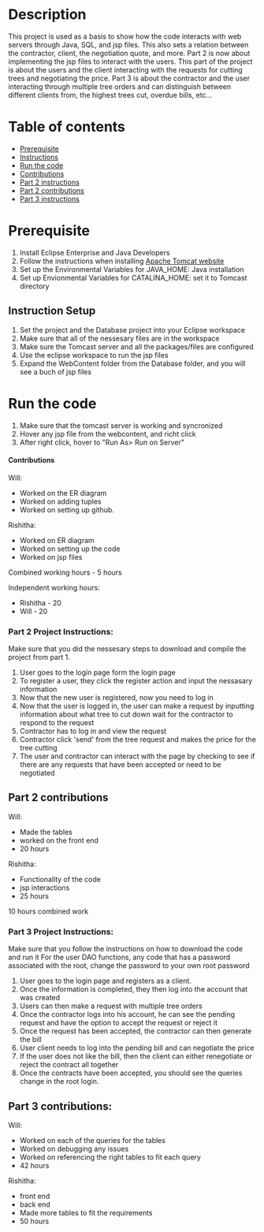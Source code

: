 # Description
This project is used as a basis to show how the code interacts with web servers through Java, SQL, and jsp files.
This also sets a relation between the contractor, client, the negotiation quote, and more.  Part 2 is now about implementing the jsp files to interact with the users.  This part of the project is about the users and the client interacting with the requests for cutting trees and negotiating the price.  Part 3 is about the contractor and the user interacting through multiple tree orders and can distinguish between different clients from, the highest trees cut, overdue bills, etc...
# Table of contents
* [Prerequisite](#Prerequisite)
* [Instructions](#Instruction-Setup)
* [Run the code](#Run-the-code)
* [Contributions](#contributions)
* [Part 2 instructions](#Part-2-Project-Instructions)
* [Part 2 contributions](#Part-2-contributions)
* [Part 3 instructions](#Part-3-Project-Instructions)
  
# Prerequisite
1) Install Eclipse Enterprise and Java Developers
2) Follow the instructions when installing  [Apache Tomcat website ](https://tomcat.apache.org/)
3) Set up the Environmental Variables for JAVA_HOME: Java installation
4) Set up Envionmental Variables for CATALINA_HOME: set it to Tomcast directory

## Instruction Setup
1) Set the project and the Database project into your Eclipse workspace
2) Make sure that all of the nessesary files are in the workspace
3) Make sure the Tomcast server and all the packages/files are configured
4) Use the eclipse workspace to run the jsp files
5) Expand the WebContent folder from the Database folder, and you will see a buch of jsp files

# Run the code
1) Make sure that the tomcast server is working and syncronized
2) Hover any jsp file from the webcontent, and richt click
3) After right click, hover to "Run As> Run on Server"

#### Contributions
Will: 
* Worked on the ER diagram
* Worked on adding tuples
* Worked on setting up github.
  
Rishitha:
* Worked on ER diagram
* Worked on setting up the code
* Worked on jsp files

Combined working hours - 5 hours

Independent working hours:
* Rishitha - 20 
* Will - 20
###

### Part 2 Project Instructions:
Make sure that you did the nessesary steps to download and compile the project from part 1.

1) User goes to the login page form the login page
2) To register a user, they click the register action and input the nessasary information
3) Now that the new user is registered, now you need to log in
4) Now that the user is logged in, the user can make a request by inputting information about what tree to cut down wait for the contractor to respond to the request
5) Contractor has to log in and view the request
6) Contractor click 'send' from the tree request and makes the price for the tree cutting
7) The user and contractor can interact with the page by checking to see if there are any requests that have been accepted or need to be negotiated

## Part 2 contributions
Will: 
* Made the tables
* worked on the front end
* 20 hours

Rishitha: 
* Functionality of the code
* jsp interactions
* 25 hours

10 hours combined work 
### Part 3 Project Instructions:
Make sure that you follow the instructions on how to download the code and run it
For the user DAO functions, any code that has a password associated with the root, change the password to your own root password
1) User goes to the login page and registers as a client.
2) Once the information is completed, they then log into the account that was created
3) Users can then make a request with multiple tree orders
4) Once the contractor logs into his account, he can see the pending request and have the option to accept the request or reject it
5) Once the request has been accepted, the contractor can then generate the bill
6) User client needs to log into the pending bill and can negotiate the price
7) If the user does not like the bill, then the client can either renegotiate or reject the contract all together
8) Once the contracts have been accepted, you should see the queries change in the root login.

## Part 3 contributions:
Will: 
* Worked on each of the queries for the tables
* Worked on debugging any issues
* Worked on referencing the right tables to fit each query
* 42 hours

Rishitha: 
* front end
* back end
* Made more tables to fit the requirements
* 50 hours
  
